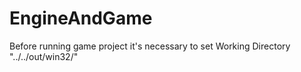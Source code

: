 # EngineAndGame

Before running game project it's necessary to set Working Directory "../../out/win32/"
